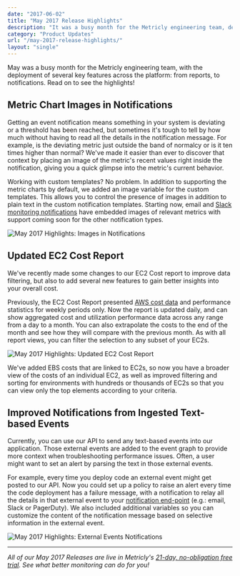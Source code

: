 ```yaml
---
date: "2017-06-02"
title: "May 2017 Release Highlights"
description: "It was a busy month for the Metricly engineering team, deploying key features across the platform from reports to notifications. Read on to see what's new!"
category: "Product Updates"
url: "/may-2017-release-highlights/"
layout: "single"
---
```

May was a busy month for the Metricly engineering team, with the deployment of several key features across the platform: from reports, to notifications. Read on to see the highlights!

Metric Chart Images in Notifications
------------------------------------

Getting an event notification means something in your system is deviating or a threshold has been reached, but sometimes it's tough to tell by how much without having to read all the details in the notification message. For example, is the deviating metric just outside the band of normalcy or is it ten times higher than normal? We've made it easier than ever to discover that context by placing an image of the metric's recent values right inside the notification, giving you a quick glimpse into the metric's current behavior.

Working with custom templates? No problem. In addition to supporting the metric charts by default, we added an image variable for the custom templates. This allows you to control the presence of images in addition to plain text in the custom notification templates. Starting now, email and [Slack monitoring notifications](https://docs.metricly.com/alerts-notifications/notifications/notifications-slack/) have embedded images of relevant metrics with support coming soon for the other notification types.

![May 2017 Highlights: Images in Notifications](/wp-content/uploads/2017/07/Images-in-Notifications.png)

Updated EC2 Cost Report
-----------------------

We've recently made some changes to our EC2 Cost report to improve data filtering, but also to add several new features to gain better insights into your overall cost.

Previously, the EC2 Cost Report presented [AWS cost data](/demystify-your-ec2-cost-analysis) and performance statistics for weekly periods only. Now the report is updated daily, and can show aggregated cost and utilization performance data across any range from a day to a month. You can also extrapolate the costs to the end of the month and see how they will compare with the previous month. As with all report views, you can filter the selection to any subset of your EC2s.

![May 2017 Highlights: Updated EC2 Cost Report](/wp-content/uploads/2017/07/Updated-EC2-Cost-Report.png)

We've added EBS costs that are linked to EC2s, so now you have a broader view of the costs of an individual EC2, as well as improved filtering and sorting for environments with hundreds or thousands of EC2s so that you can view only the top elements according to your criteria.

Improved Notifications from Ingested Text-based Events
------------------------------------------------------

Currently, you can use our API to send any text-based events into our application. Those external events are added to the event graph to provide more context when troubleshooting performance issues. Often, a user might want to set an alert by parsing the text in those external events.

For example, every time you deploy code an external event might get posted to our API. Now you could set up a policy to raise an alert every time the code deployment has a failure message, with a notification to relay all the details in that external event to your [notification end-point](/combining-metricly-and-pagerduty-for-monitoring-alarms/) (e.g.: email, Slack or PagerDuty). We also included additional variables so you can customize the content of the notification message based on selective information in the external event.

![May 2017 Highlights: External Events Notifications](/wp-content/uploads/2017/07/External-Events-Notifications-1024x598.png)

* * * * *

*All of our May 2017 Releases are live in Metricly's* [*21-day, no-obligation free trial*](/signup)*. See what better monitoring can do for you!*
